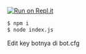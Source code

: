 
[![Run on Repl.it](https://repl.it/badge/github/navaneethkm004/discord-24x7-music)](https://repl.it/github/aisbir/Radio-Aisbirkun)
```bash
$ npm i 
$ node index.js
```
Edit key botnya di bot.cfg
